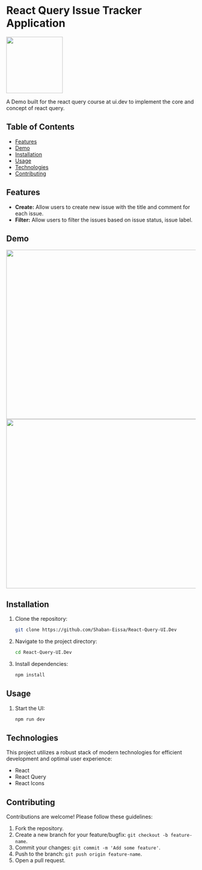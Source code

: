 # React Query Issue Tracker Application

<img src="https://github.com/Shaban-Eissa/React-Query-UI.Dev/assets/49924090/57ba96c9-2178-414f-b09b-d4066f5179b9" width="150" height="150" />

A Demo built for the react query course at ui.dev to implement the core and concept of react query.

## Table of Contents

- [Features](#features)
- [Demo](#demo)
- [Installation](#installation)
- [Usage](#usage)
- [Technologies](#technologies)
- [Contributing](#contributing)


## Features

- **Create:** Allow users to create new issue with the title and comment for each issue.
- **Filter:** Allow users to filter the issues based on issue status, issue label.

## Demo

<img src="https://github.com/Shaban-Eissa/React-Query-UI.Dev/assets/49924090/4fed3b8b-8134-4701-a6ba-d4c6c4c546d4" width="960" height="450" />
<img src="https://github.com/Shaban-Eissa/React-Query-UI.Dev/assets/49924090/d7ad2634-ef04-454a-96ce-9fa37693c92b" width="960" height="450" />


## Installation

1. Clone the repository:

   ```bash
   git clone https://github.com/Shaban-Eissa/React-Query-UI.Dev
   ```

2. Navigate to the project directory:
    
    ```bash
    cd React-Query-UI.Dev
    ```
    
3. Install dependencies:
    
    ```bash
    npm install
    ```

## Usage

1. Start the UI:
    ```bash
    npm run dev
    ```
   

## Technologies

This project utilizes a robust stack of modern technologies for efficient development and optimal user experience:

- React
- React Query
- React Icons
  
## Contributing

Contributions are welcome! Please follow these guidelines:

1. Fork the repository.
2. Create a new branch for your feature/bugfix: `git checkout -b feature-name`.
3. Commit your changes: `git commit -m 'Add some feature'`.
4. Push to the branch: `git push origin feature-name`.
5. Open a pull request.

